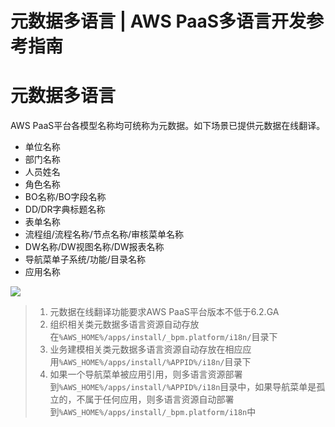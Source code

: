 # 元数据多语言 | AWS PaaS多语言开发参考指南

# 元数据多语言

AWS PaaS平台各模型名称均可统称为元数据。如下场景已提供元数据在线翻译。

  * 单位名称
  * 部门名称
  * 人员姓名
  * 角色名称
  * BO名称/BO字段名称
  * DD/DR字典标题名称
  * 表单名称
  * 流程组/流程名称/节点名称/审核菜单名称
  * DW名称/DW视图名称/DW报表名称
  * 导航菜单子系统/功能/目录名称
  * 应用名称

![](https://docs.awspaas.com/reference-guide/aws-paas-language-reference-guide/localization/1.png)

>   1. 元数据在线翻译功能要求AWS PaaS平台版本不低于6.2.GA
>   2. 组织相关类元数据多语言资源自动存放在`%AWS_HOME%/apps/install/_bpm.platform/i18n/`目录下
>   3. 业务建模相关类元数据多语言资源自动存放在相应应用`%AWS_HOME%/apps/install/%APPID%/i18n/`目录下
>   4. 如果一个导航菜单被应用引用，则多语言资源部署到`%AWS_HOME%/apps/install/%APPID%/i18n`目录中，如果导航菜单是孤立的，不属于任何应用，则多语言资源自动部署到`%AWS_HOME%/apps/install/_bpm.platform/i18n`中
>